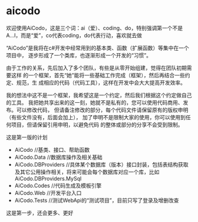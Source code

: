 # aicodo
欢迎使用AiCodo，这是三个词：ai（爱）、coding、do，特别强调第一个不是A...I，而是“爱”，co代表coding，do代表行动，喜欢就去做

“AiCodo”是我将在c#开发中经常用到的基本类、函数（扩展函数）等集中在一个项目中，
逐步形成了一个类库，也逐渐形成一个开发的“习惯”。

由于工作的关系，先后加入了多个团队，有些是从零开始组建，觉得在团队初期需要这样
的一个框架，首先“她”能将一些基础工作完成（框架），然后再结合一些约定、规范，生
成相应的代码（代码工具），这样在开发中会大大提高开发效率。

我的想法中这不是一个框架，我希望这是一个约定，然后我们根据这个约定做自己的工具。
我把她共享出来的这一刻，她就不是私有的，您可以使用代码商用、发布。可以修改代码，
但请备注修改的部分，每个代码文件请保留原有的版权申明（有些文件没有，后面会加上），
加了申明不是限制大家的使用，你可以使用到任何项目，但请保留引用申明，以避免代码
的整体或部分的分享不会受到限制。

这是第一版的计划
* AiCodo					//基类、接口、帮助函数
* AiCodo.Data				//数据库操作及相关基础
* AiCodo.DBProviders		//具体某个数据库（版本）接口封装，包括表结构获取及其它公用操作相关，将来可能会每个数据库对应一个库，比如AiCodo.DBProviders.MySql
* AiCodo.Codes			//代码生成及模板引擎
* AiCodo.Web				//开发平台入口
* AiCodo.Tests            //测试WebApi的“测试项目”，目前只写了登录及增删改查

这是第一步，还会更多、更好

